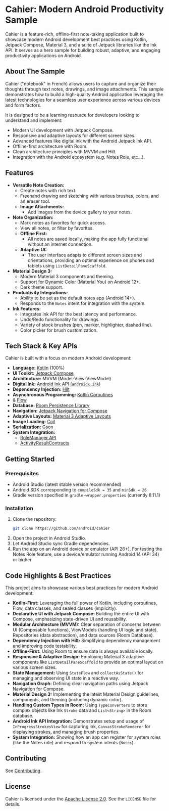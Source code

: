 # Cahier: Modern Android Productivity Sample

Cahier is a feature-rich, offline-first note-taking application built to showcase modern Android
development best practices using Kotlin, Jetpack Compose, Material 3, and a suite of Jetpack
libraries like the Ink API. It serves as a hero sample for building robust, adaptive, and engaging
productivity applications on Android.

## About The Sample

Cahier ("notebook" in French) allows users to capture and organize their thoughts through text
notes, drawings, and image attachments. This sample demonstrates how to build a high-quality
Android application leveraging the latest technologies for a seamless user experience across
various devices and form factors.

It is designed to be a learning resource for developers looking to understand and implement:
* Modern UI development with Jetpack Compose.
* Responsive and adaptive layouts for different screen sizes.
* Advanced features like digital ink with the Android Jetpack Ink API.
* Offline-first architecture with Room.
* Clean architecture principles with MVVM and Hilt.
* Integration with the Android ecosystem (e.g. Notes Role, etc...).

## Features

* **Versatile Note Creation:**
    * Create notes with rich text.
    * Freehand drawing and sketching with various brushes, colors, and an eraser tool.
  * **Image Attachments:** 
    * Add images from the device gallery to your notes.
* **Note Organization:**
    * Mark notes as favorites for quick access.
    * View all notes, or filter by favorites.
  * **Offline First:**
    * All notes are saved locally, making the app fully functional without an internet connection.
  * **Adaptive UI:** 
    * The user interface adapts to different screen sizes and orientations, providing an optimal
    experience on phones and tablets using `ListDetailPaneScaffold`.
* **Material Design 3:**
    * Modern Material 3 components and theming.
    * Support for Dynamic Color (Material You) on Android 12+.
    * Dark theme support.
* **Productivity Integrations:**
    * Ability to be set as the default notes app (Android 14+).
    * Responds to the `Notes` intent for integration with the system.
* **Ink Features:**
    * Integrates Ink API for the best latency and performance.
    * Undo/Redo functionality for drawings.
    * Variety of stock brushes (pen, marker, highlighter, dashed line).
    * Color picker for brush customization.

## Tech Stack & Key APIs

Cahier is built with a focus on modern Android development:

* **Language:** [Kotlin](https://kotlinlang.org/) (100%)
* **UI Toolkit:** [Jetpack Compose](https://developer.android.com/jetpack/compose)
* **Architecture:** MVVM (Model-View-ViewModel)
* **Digital Ink:** [Android Ink API (`androidx.ink`)](https://developer.android.com/jetpack/androidx/releases/ink)
* **Dependency Injection:** [Hilt](https://developer.android.com/training/dependency-injection/hilt-android)
* **Asynchronous Programming:** [Kotlin Coroutines](https://kotlinlang.org/docs/coroutines-overview.html)
* & [Flow](https://kotlinlang.org/docs/flow.html)
* **Database:** [Room Persistence Library](https://developer.android.com/jetpack/androidx/releases/room)
* **Navigation:** [Jetpack Navigation for Compose](https://developer.android.com/jetpack/compose/navigation)
* **Adaptive Layouts:** [Material 3 Adaptive Layouts](https://m3.material.io/foundations/layout/applying-layout/overview)
* **Image Loading:** [Coil](https://coil-kt.github.io/coil/)
* **Serialization:** [Gson](https://github.com/google/gson)
* **System Integration:**
    * [RoleManager API](https://developer.android.com/reference/android/app/role/RoleManager)
    * [ActivityResultContracts](https://developer.android.com/training/basics/intents/result)

## Getting Started

### Prerequisites

* Android Studio (latest stable version recommended)
* Android SDK corresponding to `compileSdk = 35` and `minSdk = 26`
* Gradle version specified in `gradle-wrapper.properties` (currently 8.11.1)

### Installation

1.  Clone the repository:
    ```sh
    git clone https://github.com/android/cahier
    ```
2.  Open the project in Android Studio.
3.  Let Android Studio sync Gradle dependencies.
4.  Run the app on an Android device or emulator (API 26+). For testing the Notes Role feature, 
use a device/emulator running Android 14 (API 34) or higher.

## Code Highlights & Best Practices

This project aims to showcase various best practices for modern Android development:

* **Kotlin-First:** Leveraging the full power of Kotlin, including coroutines, Flow, data classes,
and sealed classes (implicitly).
* **Declarative UI with Jetpack Compose:** Building the entire UI with Compose, emphasizing
state-driven UI and reusability.
* **Modular Architecture (MVVM):** Clear separation of concerns between UI (Composable functions), 
ViewModels (handling UI logic and state), Repositories (data abstraction), and data sources
(Room Database).
* **Dependency Injection with Hilt:** Simplifying dependency management and improving code
testability.
* **Offline-First:** Using Room to ensure data is always available locally.
* **Responsive & Adaptive Design:** Employing Material 3 adaptive components like
`ListDetailPaneScaffold` to provide an optimal layout on various screen sizes.
* **State Management:** Using `StateFlow` and `collectAsState()` for managing and observing UI
state in a reactive way.
* **Navigation Graph:** Defining clear navigation paths using Jetpack Navigation for Compose.
* **Material Design 3:** Implementing the latest Material Design guidelines, components, and
theming (including dynamic color).
* **Handling Custom Types in Room:** Using `TypeConverters` to store complex objects like Ink
`Stroke` data and `List<String>` in the Room database.
* **Android Ink API Integration:** Demonstrates setup and usage of `InProgressStrokesView`
for capturing ink, `CanvasStrokeRenderer` for displaying strokes, and managing brush properties.
* **System Integration:** Showing how an app can register for system roles
(like the Notes role) and respond to system intents (`Notes`).


## Contributing

See [Contributing](CONTRIBUTING.md).

## License

Cahier is licensed under the [Apache License 2.0](LICENSE). See the `LICENSE` file for
details.
